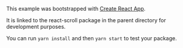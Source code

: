 This example was bootstrapped with [Create React App](https://github.com/facebook/create-react-app).

It is linked to the react-scroll package in the parent directory for development purposes.

You can run `yarn install` and then `yarn start` to test your package.
